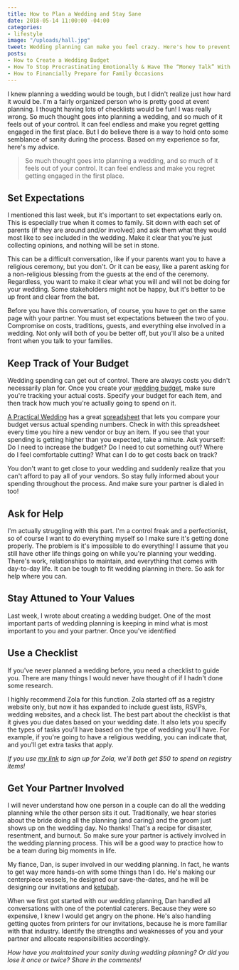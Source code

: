 ```yaml
---
title: How to Plan a Wedding and Stay Sane
date: 2018-05-14 11:00:00 -04:00
categories:
- lifestyle
image: "/uploads/hall.jpg"
tweet: Wedding planning can make you feel crazy. Here's how to prevent that from happening.
posts:
- How to Create a Wedding Budget
- How To Stop Procrastinating Emotionally & Have The “Money Talk” With Your S.O.
- How to Financially Prepare for Family Occasions
---
```


I knew planning a wedding would be tough, but I didn't realize just how hard it would be. I'm a fairly organized person who is pretty good at event planning. I thought having lots of checklists would be fun! I was really wrong. So much thought goes into planning a wedding, and so much of it feels out of your control. It can feel endless and make you regret getting engaged in the first place. But I do believe there is a way to hold onto some semblance of sanity during the process. Based on my experience so far, here's my advice.

> So much thought goes into planning a wedding, and so much of it feels out of your control. It can feel endless and make you regret getting engaged in the first place.

## Set Expectations

I mentioned this last week, but it's important to set expectations early on. This is especially true when it comes to family. Sit down with each set of parents (if they are around and/or involved) and ask them what they would most like to see included in the wedding. Make it clear that you're just collecting opinions, and nothing will be set in stone.

This can be a difficult conversation, like if your parents want you to have a religious ceremony, but you don't. Or it can be easy, like a parent asking for a non-religious blessing from the guests at the end of the ceremony. Regardless, you want to make it clear what you will and will not be doing for your wedding. Some stakeholders might not be happy, but it's better to be up front and clear from the bat. 

Before you have this conversation, of course, you have to get on the same page with your partner. You must set expectations between the two of you. Compromise on costs, traditions, guests, and everything else involved in a wedding. Not only will both of you be better off, but you'll also be a united front when you talk to your families. 

## Keep Track of Your Budget

Wedding spending can get out of control. There are always costs you didn't necessarily plan for. Once you create your [wedding budget](https://www.maggiegermano.com/blog/how-to-create-a-wedding-budget/), make sure you're tracking your actual costs. Specify your budget for each item, and then track how much you're actually going to spend on it.

[A Practical Wedding](https://apracticalwedding.com/) has a great [spreadsheet](https://docs.google.com/spreadsheets/d/1XGxcnlTKTQ6bKY_jaj4G6lmrNik8ze53KPRhDPOIV_k/edit) that lets you compare your budget versus actual spending numbers. Check in with this spreadsheet every time you hire a new vendor or buy an item. If you see that your spending is getting higher than you expected, take a minute. Ask yourself: Do I need to increase the budget? Do I need to cut something out? Where do I feel comfortable cutting? What can I do to get costs back on track?

You don't want to get close to your wedding and suddenly realize that you can't afford to pay all of your vendors. So stay fully informed about your spending throughout the process. And make sure your partner is dialed in too!

## Ask for Help

I'm actually struggling with this part. I'm a control freak and a perfectionist, so of course I want to do everything myself so I make sure it's getting done properly. The problem is it's impossible to do everything! I assume that you still have other life things going on while you're planning your wedding. There's work, relationships to maintain, and everything that comes with day-to-day life. It can be tough to fit wedding planning in there. So ask for help where you can.

## Stay Attuned to Your Values

Last week, I wrote about creating a wedding budget. One of the most important parts of wedding planning is keeping in mind what is most important to you and your partner. Once you've identified

## Use a Checklist

If you've never planned a wedding before, you need a checklist to guide you. There are many things I would never have thought of if I hadn't done some research.

I highly recommend Zola for this function. Zola started off as a registry website only, but now it has expanded to include guest lists, RSVPs, wedding websites, and a check list. The best part about the checklist is that it gives you due dates based on your wedding date. It also lets you specify the types of tasks you'll have based on the type of wedding you'll have. For example, if you're going to have a religious wedding, you can indicate that, and you'll get extra tasks that apply.

*If you use [my link](https://www.zola.com/invite/maggermano201707311447) to sign up for Zola, we'll both get $50 to spend on registry items!*

## Get Your Partner Involved

I will never understand how one person in a couple can do all the wedding planning while the other person sits it out. Traditionally, we hear stories about the bride doing all the planning (and caring) and the groom just shows up on the wedding day. No thanks! That's a recipe for disaster, resentment, and burnout. So make sure your partner is actively involved in the wedding planning process. This will be a good way to practice how to be a team during big moments in life.

My fiance, Dan, is super involved in our wedding planning. In fact, he wants to get way more hands-on with some things than I do. He's making our centerpiece vessels, he designed our save-the-dates, and he will be designing our invitations and [ketubah](https://en.wikipedia.org/wiki/Ketubah).

When we first got started with our wedding planning, Dan handled all conversations with one of the potential caterers. Because they were so expensive, I knew I would get angry on the phone. He's also handling getting quotes from printers for our invitations, because he is more familiar with that industry. Identify the strengths and weaknesses of you and your partner and allocate responsibilities accordingly.

*How have you maintained your sanity during wedding planning? Or did you lose it once or twice? Share in the comments!*
